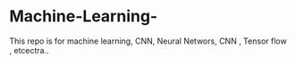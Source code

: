 # Machine-Learning-
This repo is for machine learning, CNN, Neural Networs, CNN , Tensor flow , etcectra..
